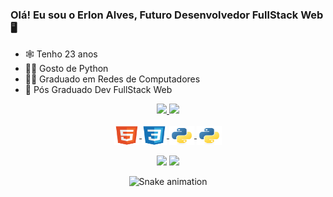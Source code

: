 ### Olá! Eu sou o Erlon Alves, Futuro Desenvolvedor FullStack Web 🖥️
- 🕸 Tenho 23 anos 
- 👨‍💻 Gosto de Python
- 👨‍🎓 Graduado em Redes de Computadores 
- 🧠 Pós Graduado Dev FullStack Web

<div align="center">
  <a href="https://github.com/ErlonLy">
  <img height="180em" src="https://github-readme-stats.vercel.app/api?username=ErlonLy&show_icons=true&theme=dark&include_all_commits=true&count_private=true"/>
  <img height="180em" src="https://github-readme-stats.vercel.app/api/top-langs/?username=ErlonLy&layout=compact&langs_count=7&theme=dark"/>
        </div>

 
  <br>
<div align="center">
  <img align="center"alt="Erlon-HTML"   height="30" width="40" src="https://raw.githubusercontent.com/devicons/devicon/master/icons/html5/html5-original.svg">
  <img align="center"alt="Erlon-CSS"    height="30" width="40" src="https://raw.githubusercontent.com/devicons/devicon/master/icons/css3/css3-original.svg">
  <img align="center"alt="Erlon-Python" height="30" width="40" src="https://raw.githubusercontent.com/devicons/devicon/master/icons/python/python-original.svg">
  <img align="center"alt="Erlon-js"     height="30" width="40" src="https://raw.githubusercontent.com/devicons/devicon/master/icons/python/python-original.svg">
     </div>
     
  <br>
 <div align="center">
      <a href = "mailto:erlonposdev@gmail.com"><img src="https://img.shields.io/badge/Gmail-D14836?style=for-the-badge&logo=gmail&logoColor=white" target="_blank"></a>
      <a href="https://www.linkedin.com/in/erlon-alves-31365a157" target="_blank"><img src="https://img.shields.io/badge/-LinkedIn-%230077B5?style=for-the-badge&logo=linkedin&logoColor=white" target="_blank"></a>
   <br>
  
  ![Snake animation](https://github.com/ErlonLy/ErlonLy/blob/output/github-contribution-grid-snake.svg)
       </div>
   </br>
